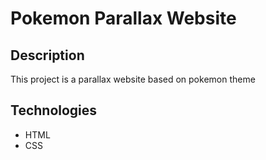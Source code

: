 # Pokemon Parallax Website
## Description
This project is a parallax website based on pokemon theme
## Technologies
- HTML
- CSS


